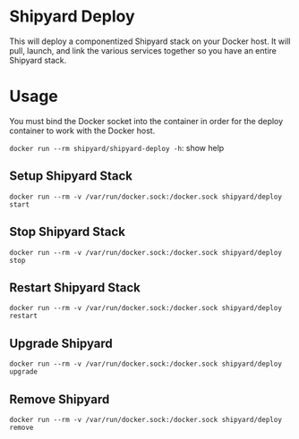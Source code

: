 # Shipyard Deploy
This will deploy a componentized Shipyard stack on your Docker host.  It will
pull, launch, and link the various services together so you have an entire
Shipyard stack.

# Usage
You must bind the Docker socket into the container in order for the deploy container
to work with the Docker host.

`docker run --rm shipyard/shipyard-deploy -h`: show help

## Setup Shipyard Stack
`docker run --rm -v /var/run/docker.sock:/docker.sock shipyard/deploy start`

## Stop Shipyard Stack
`docker run --rm -v /var/run/docker.sock:/docker.sock shipyard/deploy stop`

## Restart Shipyard Stack
`docker run --rm -v /var/run/docker.sock:/docker.sock shipyard/deploy restart`

## Upgrade Shipyard
`docker run --rm -v /var/run/docker.sock:/docker.sock shipyard/deploy upgrade`

## Remove Shipyard
`docker run --rm -v /var/run/docker.sock:/docker.sock shipyard/deploy remove`

